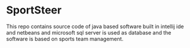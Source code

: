 # SportSteer
This repo contains source code of java based software built in intellij ide and netbeans and microsoft sql server is  used as database and the software is based on sports team management.
